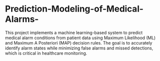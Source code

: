 # Prediction-Modeling-of-Medical-Alarms-
This project implements a machine learning-based system to predict medical alarm conditions from patient data using Maximum Likelihood (ML) and Maximum A Posteriori (MAP) decision rules. The goal is to accurately identify alarm states while minimizing false alarms and missed detections, which is critical in healthcare monitoring.
